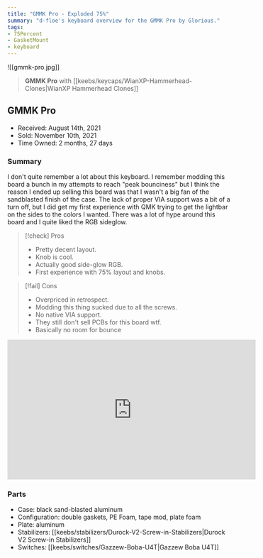 ```yaml
---
title: "GMMK Pro - Exploded 75%"
summary: "d-floe's keyboard overview for the GMMK Pro by Glorious."
tags:
- 75Percent
- GasketMount
- keyboard
---
```


![[gmmk-pro.jpg]]

> **GMMK Pro** with [[keebs/keycaps/WianXP-Hammerhead-Clones|WianXP Hammerhead Clones]]

## GMMK Pro

- Received: August 14th, 2021
- Sold: November 10th, 2021
- Time Owned: 2 months, 27 days

### Summary

I don't quite remember a lot about this keyboard. I remember modding this board a bunch in my attempts to reach "peak bounciness" but I think the reason I ended up selling this board was that I wasn't a big fan of the sandblasted finish of the case. The lack of proper VIA support was a bit of a turn off, but I did get my first experience with QMK trying to get the lightbar on the sides to the colors I wanted. There was a lot of hype around this board and I quite liked the RGB sideglow.

> [!check] Pros
>
> -   Pretty decent layout.
> -   Knob is cool.
> -   Actually good side-glow RGB.
> -   First experience with 75% layout and knobs.

> [!fail] Cons
>
> -   Overpriced in retrospect.
> -   Modding this thing sucked due to all the screws.
> -   No native VIA support.
> -   They still don't sell PCBs for this board wtf.
> -   Basically no room for bounce

<iframe width="560" height="315" src="https://www.youtube-nocookie.com/embed/UPLmyC40Aao" title="YouTube video player" frameborder="0" allow="accelerometer; autoplay; clipboard-write; encrypted-media; gyroscope; picture-in-picture; web-share" allowfullscreen></iframe>

### Parts

- Case: black sand-blasted aluminum
- Configuration: double gaskets, PE Foam, tape mod, plate foam
- Plate: aluminum
- Stabilizers: [[keebs/stabilizers/Durock-V2-Screw-in-Stabilizers|Durock V2 Screw-in Stabilizers]]
- Switches: [[keebs/switches/Gazzew-Boba-U4T|Gazzew Boba U4T]]

